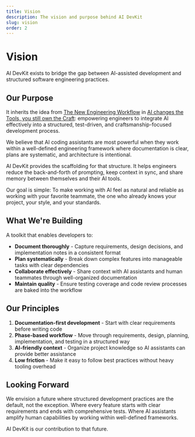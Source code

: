 ```yaml
---
title: Vision
description: The vision and purpose behind AI DevKit
slug: vision
order: 2
---
```


# Vision

AI DevKit exists to bridge the gap between AI-assisted development and structured software engineering practices.

## Our Purpose

It inherits the idea from [The New Engineering Workflow](https://ownthecraftbook.com/chapters/9-the-new-engineering-workflow/) in [AI changes the Tools, you still own the Craft](https://ownthecraftbook.com/): empowering engineers to integrate AI effectively into a structured, test-driven, and craftsmanship-focused development process.

We believe that AI coding assistants are most powerful when they work within a well-defined engineering framework where documentation is clear, plans are systematic, and architecture is intentional.

AI DevKit provides the scaffolding for that structure. It helps engineers reduce the back-and-forth of prompting, keep context in sync, and share memory between themselves and their AI tools.

Our goal is simple:
To make working with AI feel as natural and reliable as working with your favorite teammate, the one who already knows your project, your style, and your standards.

## What We're Building

A toolkit that enables developers to:

- **Document thoroughly** - Capture requirements, design decisions, and implementation notes in a consistent format
- **Plan systematically** - Break down complex features into manageable tasks with clear dependencies
- **Collaborate effectively** - Share context with AI assistants and human teammates through well-organized documentation
- **Maintain quality** - Ensure testing coverage and code review processes are baked into the workflow

## Our Principles

1. **Documentation-first development** - Start with clear requirements before writing code
2. **Phase-based workflow** - Move through requirements, design, planning, implementation, and testing in a structured way
3. **AI-friendly context** - Organize project knowledge so AI assistants can provide better assistance
4. **Low friction** - Make it easy to follow best practices without heavy tooling overhead

## Looking Forward

We envision a future where structured development practices are the default, not the exception. Where every feature starts with clear requirements and ends with comprehensive tests. Where AI assistants amplify human capabilities by working within well-defined frameworks.

AI DevKit is our contribution to that future.

